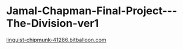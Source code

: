 # Jamal-Chapman-Final-Project---The-Division-ver1

[linguist-chipmunk-41286.bitballoon.com](http://linguist-chipmunk-41286.bitballoon.com/)
